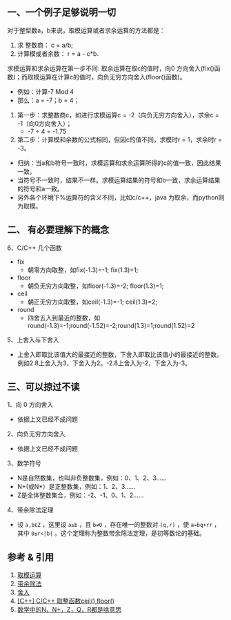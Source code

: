 ## 一、一个例子足够说明一切
对于整型数a，b来说，取模运算或者求余运算的方法都是：
1. 求 整数商： c = a/b;
2. 计算模或者余数： r = a - c*b.

求模运算和求余运算在第一步不同: 取余运算在取c的值时，向0 方向舍入(fix()函数)；而取模运算在计算c的值时，向负无穷方向舍入(floor()函数)。
- 例如：计算-7 Mod 4
- 那么：a = -7；b = 4；
1. 第一步：求整数商c，如进行求模运算c = -2（向负无穷方向舍入），求余c = -1（向0方向舍入）；
    - -7 ÷ 4 = -1.75
2. 第二步：计算模和余数的公式相同，但因c的值不同，求模时r = 1，求余时r = -3。
- 归纳：当a和b符号一致时，求模运算和求余运算所得的c的值一致，因此结果一致。
- 当符号不一致时，结果不一样。求模运算结果的符号和b一致，求余运算结果的符号和a一致。
- 另外各个环境下%运算符的含义不同，比如c/c++，java 为取余，而python则为取模。

## 二、 有必要理解下的概念
6、C/C++ 几个函数
- fix
    - 朝零方向取整，如fix(-1.3)=-1; fix(1.3)=1;
- floor
    - 朝负无穷方向取整，如floor(-1.3)=-2; floor(1.3)=1;
- ceil
    - 朝正无穷方向取整，如ceil(-1.3)=-1; ceil(1.3)=2;
- round
    - 四舍五入到最近的整数，如round(-1.3)=-1;round(-1.52)=-2;round(1.3)=1;round(1.52)=2

5、上舍入与下舍入
- 上舍入即取比该值大的最接近的整数，下舍入即取比该值小的最接近的整数。例如2.8上舍入为3，下舍入为2。-2.8上舍入为-2，下舍入为-3。


## 三、可以掠过不读
1、向 0 方向舍入
- 依据上文已经不成问题

2、向负无穷方向舍入
- 依据上文已经不成问题

3、数学符号
- N是自然数集，也叫非负整数集，例如：0、1、2、3......
- N+(或N*）是正整数集，例如：1、2、3......
- Z是全体整数集合，例如：-2、-1、0、1、2......

4、带余除法定理
- 设 `a,b∈Z` ，这里设 `a≥b` ，且 `b≠0` ，存在唯一的整数对 `(q,r)` ，使 `a=bq+rr` ，其中 `0≤r<|b|` 。这个定理称为整数带余除法定理，是初等数论的基础。

## 参考 & 引用
1. [取模运算](https://baike.baidu.com/item/取模运算/10739384)
2. [带余除法](https://baike.baidu.com/item/带余除法/7808770?fr=aladdin)
3. [舍入](https://baike.baidu.com/item/舍入/12732397?fr=aladdin)
4. [[C++] C/C++ 取整函数ceil(),floor()](https://www.cnblogs.com/zjutlitao/p/3558218.html)
5. [数学中的N，N+，Z，Q，R都是啥意思](https://zhidao.baidu.com/question/433308480047847684.html)